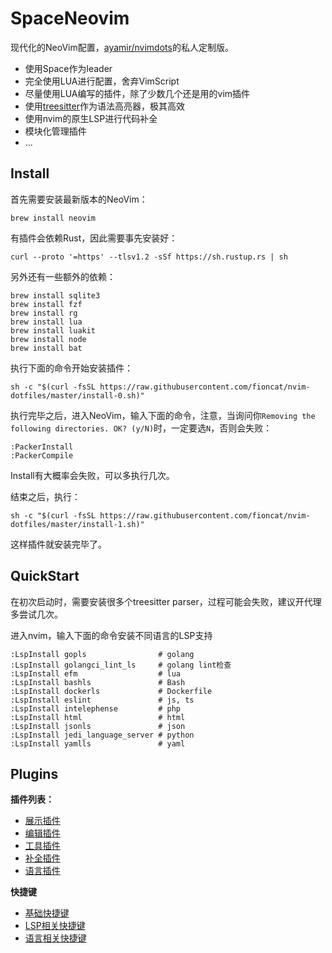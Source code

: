# SpaceNeovim

现代化的NeoVim配置，[ayamir/nvimdots](https://github.com/ayamir/nvimdots)的私人定制版。

- 使用Space作为leader
- 完全使用LUA进行配置，舍弃VimScript
- 尽量使用LUA编写的插件，除了少数几个还是用的vim插件
- 使用[treesitter](https://github.com/nvim-treesitter/nvim-treesitter)作为语法高亮器，极其高效
- 使用nvim的原生LSP进行代码补全
- 模块化管理插件
- ...

## Install

首先需要安装最新版本的NeoVim：

```shell
brew install neovim
```

有插件会依赖Rust，因此需要事先安装好：

```shell
curl --proto '=https' --tlsv1.2 -sSf https://sh.rustup.rs | sh
```

另外还有一些额外的依赖：

```shell
brew install sqlite3
brew install fzf
brew install rg
brew install lua
brew install luakit
brew install node
brew install bat
```

执行下面的命令开始安装插件：

```shell
sh -c "$(curl -fsSL https://raw.githubusercontent.com/fioncat/nvim-dotfiles/master/install-0.sh)"
```

执行完毕之后，进入NeoVim，输入下面的命令，注意，当询问你`Removing the following directories. OK? (y/N)`时，一定要选`N`，否则会失败：

```shell
:PackerInstall
:PackerCompile
```

Install有大概率会失败，可以多执行几次。

结束之后，执行：

```shell
sh -c "$(curl -fsSL https://raw.githubusercontent.com/fioncat/nvim-dotfiles/master/install-1.sh)"
```

这样插件就安装完毕了。

## QuickStart

在初次启动时，需要安装很多个treesitter parser，过程可能会失败，建议开代理多尝试几次。

进入nvim，输入下面的命令安装不同语言的LSP支持

```shell
:LspInstall gopls                # golang
:LspInstall golangci_lint_ls     # golang lint检查
:LspInstall efm                  # lua
:LspInstall bashls               # Bash
:LspInstall dockerls             # Dockerfile
:LspInstall eslint               # js, ts
:LspInstall intelephense         # php
:LspInstall html                 # html
:LspInstall jsonls               # json
:LspInstall jedi_language_server # python
:LspInstall yamlls               # yaml
```

## Plugins

**插件列表：**

- [展示插件](./lua/modules/display/plugins.lua)
- [编辑插件](./lua/modules/editor/plugins.lua)
- [工具插件](./lua/modules/tools/plugins.lua)
- [补全插件](./lua/modules/completion/plugins.lua)
- [语言插件](./lua/modules/lang/plugins.lua)

**快捷键**

- [基础快捷键](./lua/keymap.lua)
- [LSP相关快捷键](./lua/modules/completion/keymap.lua)
- [语言相关快捷键](./lua/modules/lang/plugins.lua)
